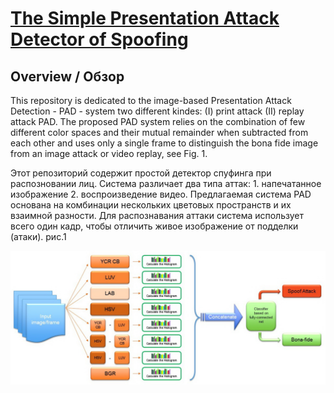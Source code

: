 # [The Simple Presentation Attack Detector of Spoofing](https://github.com/AlexDavydov357/The-Simple-Detector-of-Spoofing)

## Overview / Обзор 
 <p>This repository is dedicated to the image-based Presentation Attack Detection - PAD - system two different kindes: (I) print attack (II) replay attack PAD. The proposed PAD system relies on the combination of few different color spaces and their mutual remainder when subtracted from each other and uses only a single frame to distinguish the bona fide image from an image attack or video replay, see Fig. 1.</p>
<p>Этот репозиторий содержит простой детектор спуфинга при распозновании лиц. Система различает два типа аттак: 1. напечатанное изображение 2. воспроизведение видео. Предлагаемая система PAD основана на комбинации нескольких цветовых пространств и их взаимной разности. Для распознавания аттаки система использует всего один кадр, чтобы отличить живое изображение от подделки (атаки). рис.1</p>

<p align="center"><img src="images/system_sx.jpg" title="PAD System scheme" alt="PAD System sheme">
</p>